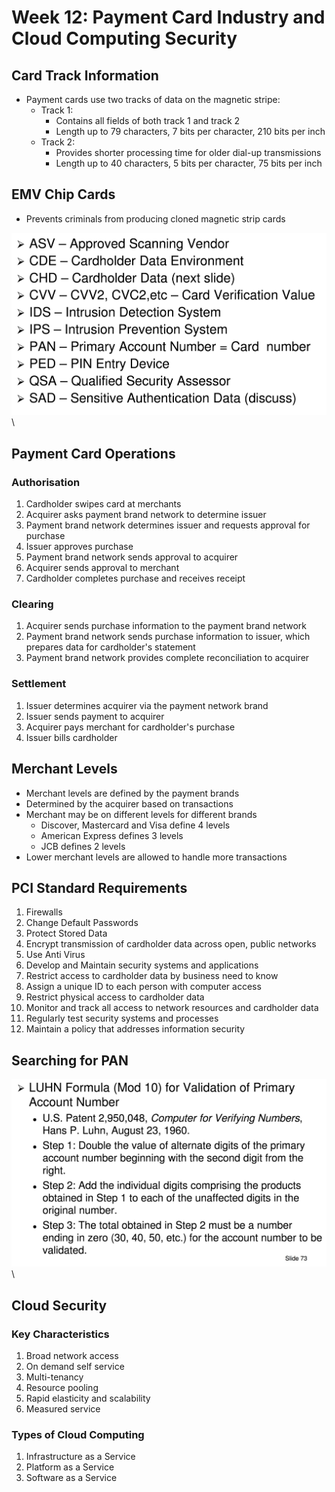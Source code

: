 # Week 12: Payment Card Industry and Cloud Computing Security

## Card Track Information
- Payment cards use two tracks of data on the magnetic stripe:
    - Track 1:
        - Contains all fields of both track 1 and track 2
        - Length up to 79 characters, 7 bits per character, 210 bits per inch
    - Track 2:
        - Provides shorter processing time for older dial-up transmissions
        - Length up to 40 characters, 5 bits per character, 75 bits per inch

## EMV Chip Cards
- Prevents criminals from producing cloned magnetic strip cards

![PCI Terminology](resources/pci_terminology.jpg)
\ 

## Payment Card Operations

### Authorisation
1. Cardholder swipes card at merchants
2. Acquirer asks payment brand network to determine issuer
3. Payment brand network determines issuer and requests approval for purchase
4. Issuer approves purchase
5. Payment brand network sends approval to acquirer
6. Acquirer sends approval to merchant
7. Cardholder completes purchase and receives receipt

### Clearing
1. Acquirer sends purchase information to the payment brand network
2. Payment brand network sends purchase information to issuer, which prepares data for cardholder's statement
3. Payment brand network provides complete reconciliation to acquirer

### Settlement
1. Issuer determines acquirer via the payment network brand
2. Issuer sends payment to acquirer
3. Acquirer pays merchant for cardholder's purchase
4. Issuer bills cardholder

## Merchant Levels
- Merchant levels are defined by the payment brands
- Determined by the acquirer based on transactions
- Merchant may be on different levels for different brands
    - Discover, Mastercard and Visa define 4 levels
    - American Express defines 3 levels
    - JCB defines 2 levels
- Lower merchant levels are allowed to handle more transactions

## PCI Standard Requirements
1. Firewalls
2. Change Default Passwords
3. Protect Stored Data
4. Encrypt transmission of cardholder data across open, public networks
5. Use Anti Virus
6. Develop and Maintain security systems and applications
7. Restrict access to cardholder data by business need to know
8. Assign a unique ID to each person with computer access
9. Restrict physical access to cardholder data
10. Monitor and track all access to network resources and cardholder data
11. Regularly test security systems and processes
12. Maintain a policy that addresses information security


## Searching for PAN

![PAN Validate](resources/pan_validate.jpg)
\ 

## Cloud Security

### Key Characteristics
1. Broad network access
2. On demand self service
3. Multi-tenancy
4. Resource pooling
5. Rapid elasticity and scalability
6. Measured service

### Types of Cloud Computing
1. Infrastructure as a Service
2. Platform as a Service
3. Software as a Service
